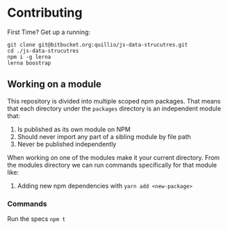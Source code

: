 # Contributing

First Time? Get up a running:
```
git clone git@bitbucket.org:quillio/js-data-strucutres.git
cd ./js-data-strucutres
npm i -g lerna
lerna boostrap
```

## Working on a module
This repository is divided into multiple scoped npm packages. That means
that each directory under the `packages` directory is an independent module
that:
1. Is published as its own module on NPM
2. Should never import any part of a sibling module by file path
3. Never be published independently

When working on one of the modules make it your current directory.
From the modules directory we can run commands specifically for that module like:
1. Adding new npm dependencies with `yarn add <new-package>`
 
### Commands

Run the specs
`npm t`
